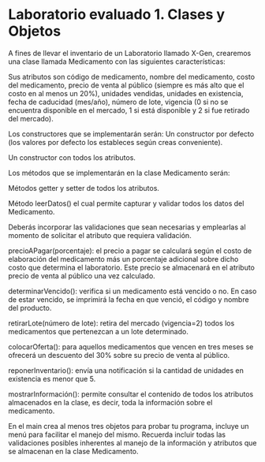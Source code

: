 # Laboratorio evaluado 1. Clases y Objetos

A fines de llevar el inventario de un Laboratorio llamado X-Gen, crearemos una clase
llamada Medicamento con las siguientes características:

Sus atributos son código de medicamento, nombre del medicamento, costo del medicamento,
precio de venta al público (siempre es más alto que el costo en al menos un 20%), unidades
vendidas, unidades en existencia, fecha de caducidad (mes/año), número de lote, vigencia
(0 si no se encuentra disponible en el mercado, 1 si está disponible y 2 si fue retirado del
mercado).

Los constructores que se implementarán serán:
Un constructor por defecto (los valores por defecto los estableces según creas conveniente).

Un constructor con todos los atributos.

Los métodos que se implementarán en la clase Medicamento serán:

Métodos getter y setter de todos los atributos.

Método leerDatos() el cual permite capturar y validar todos los datos del Medicamento.

Deberás incorporar las validaciones que sean necesarias y emplearlas al momento de solicitar
el atributo que requiera validación.

precioAPagar(porcentaje): el precio a pagar se calculará según el costo de elaboración del
medicamento más un porcentaje adicional sobre dicho costo que determina el laboratorio. Este
precio se almacenará en el atributo precio de venta al público una vez calculado.

determinarVencido(): verifica si un medicamento está vencido o no. En caso de estar vencido,
se imprimirá la fecha en que venció, el código y nombre del producto.

retirarLote(número de lote): retira del mercado (vigencia=2) todos los medicamentos que
pertenezcan a un lote determinado.

colocarOferta(): para aquellos medicamentos que vencen en tres meses se ofrecerá un
descuento del 30% sobre su precio de venta al público.

reponerInventario(): envía una notificación si la cantidad de unidades en existencia es menor
que 5.

mostrarInformación(): permite consultar el contenido de todos los atributos almacenados en
la clase, es decir, toda la información sobre el medicamento.

En el main crea al menos tres objetos para probar tu programa, incluye un menú para facilitar el
manejo del mismo. Recuerda incluir todas las validaciones posibles inherentes al manejo de la
información y atributos que se almacenan en la clase Medicamento.